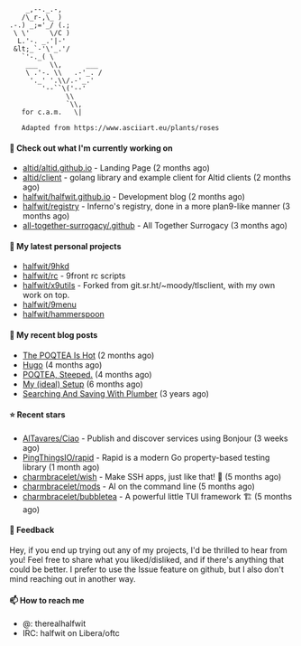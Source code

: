 ```
    _,--._.-,
   /\_r-,\_ )
.-.) _;='_/ (.;
 \ \'     \/C )
  L.'-. _.'|-'
 &lt;_`-'\'_.'/
   `'-._( \
    ___   \\,      ___
    \ .'-. \\   .-'_. /
     '._' '.\\/.-'_.'
        '--``\('--'
              \\
              `\\,
   for c.a.m.   \|
   
   Adapted from https://www.asciiart.eu/plants/roses
```

#### 👷 Check out what I'm currently working on

- [altid/altid.github.io](https://github.com/altid/altid.github.io) - Landing Page (2 months ago)
- [altid/client](https://github.com/altid/client) - golang library and example client for Altid clients (2 months ago)
- [halfwit/halfwit.github.io](https://github.com/halfwit/halfwit.github.io) - Development blog (2 months ago)
- [halfwit/registry](https://github.com/halfwit/registry) - Inferno&#39;s registry, done in a more plan9-like manner (3 months ago)
- [all-together-surrogacy/.github](https://github.com/all-together-surrogacy/.github) - All Together Surrogacy (3 months ago)

#### 🌱 My latest personal projects

- [halfwit/9hkd](https://github.com/halfwit/9hkd)
- [halfwit/rc](https://github.com/halfwit/rc) - 9front rc scripts
- [halfwit/x9utils](https://github.com/halfwit/x9utils) - Forked from git.sr.ht/~moody/tlsclient, with my own work on top.
- [halfwit/9menu](https://github.com/halfwit/9menu)
- [halfwit/hammerspoon](https://github.com/halfwit/hammerspoon)

#### 📜 My recent blog posts

- [The POQTEA Is Hot](https://halfwit.github.io/2023/11/01/the-poqtea-is-hot.html) (2 months ago)
- [Hugo](https://halfwit.github.io/2023/09/04/hugo.html) (4 months ago)
- [POQTEA, Steeped.](https://halfwit.github.io/2023/08/29/layouts.html) (4 months ago)
- [My (ideal) Setup](https://halfwit.github.io/2023/07/26/setup.html) (6 months ago)
- [Searching And Saving With Plumber](https://halfwit.github.io/2020/06/27/searching.html) (3 years ago)

#### ⭐ Recent stars

- [AlTavares/Ciao](https://github.com/AlTavares/Ciao) - Publish and discover services using Bonjour (3 weeks ago)
- [PingThingsIO/rapid](https://github.com/PingThingsIO/rapid) - Rapid is a modern Go property-based testing library (1 month ago)
- [charmbracelet/wish](https://github.com/charmbracelet/wish) - Make SSH apps, just like that! 💫 (5 months ago)
- [charmbracelet/mods](https://github.com/charmbracelet/mods) - AI on the command line (5 months ago)
- [charmbracelet/bubbletea](https://github.com/charmbracelet/bubbletea) - A powerful little TUI framework 🏗 (5 months ago)

#### 💬 Feedback

Hey, if you end up trying out any of my projects, I'd be thrilled to hear from you! Feel free to share what you liked/disliked, and if there's anything that could be better.
I prefer to use the Issue feature on github, but I also don't mind reaching out in another way.

#### 📫 How to reach me
- @: therealhalfwit
- IRC: halfwit on Libera/oftc
